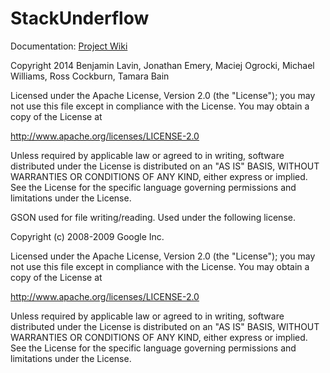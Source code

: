 StackUnderflow
==============

Documentation: [Project Wiki](https://github.com/CMPUT301F14T08/StackUnderflow/wiki)  

Copyright 2014 Benjamin Lavin, Jonathan Emery, Maciej Ogrocki, Michael Williams, Ross Cockburn, Tamara Bain

Licensed under the Apache License, Version 2.0 (the "License"); you may not use this file except in compliance with the License. You may obtain a copy of the License at

http://www.apache.org/licenses/LICENSE-2.0

Unless required by applicable law or agreed to in writing, software distributed under the License is distributed on an "AS IS" BASIS, WITHOUT WARRANTIES OR CONDITIONS OF ANY KIND, either express or implied. See the License for the specific language governing permissions and limitations under the License.


GSON used for file writing/reading. Used under the following license.

Copyright (c) 2008-2009 Google Inc.

Licensed under the Apache License, Version 2.0 (the "License");
you may not use this file except in compliance with the License.
You may obtain a copy of the License at

http://www.apache.org/licenses/LICENSE-2.0

Unless required by applicable law or agreed to in writing, software
distributed under the License is distributed on an "AS IS" BASIS,
WITHOUT WARRANTIES OR CONDITIONS OF ANY KIND, either express or implied.
See the License for the specific language governing permissions and
limitations under the License.
